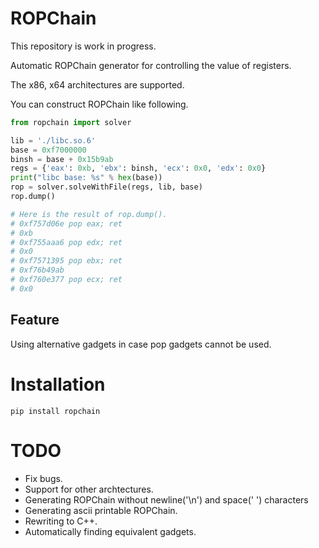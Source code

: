# ROPChain

This repository is work in progress.  

Automatic ROPChain generator for controlling the value of registers.  

The x86, x64 architectures are supported.

You can construct ROPChain like following.  
```python
from ropchain import solver

lib = './libc.so.6'
base = 0xf7000000
binsh = base + 0x15b9ab
regs = {'eax': 0xb, 'ebx': binsh, 'ecx': 0x0, 'edx': 0x0}
print("libc base: %s" % hex(base))
rop = solver.solveWithFile(regs, lib, base)
rop.dump()

# Here is the result of rop.dump().
# 0xf757d06e pop eax; ret
# 0xb
# 0xf755aaa6 pop edx; ret
# 0x0
# 0xf7571395 pop ebx; ret
# 0xf76b49ab
# 0xf760e377 pop ecx; ret
# 0x0
```

## Feature
Using alternative gadgets in case pop gadgets cannot be used.

# Installation

```
pip install ropchain
```

# TODO

* Fix bugs.
* Support for other archtectures.
* Generating ROPChain without newline('\n') and space(' ') characters
* Generating ascii printable ROPChain.
* Rewriting to C++.
* Automatically finding equivalent gadgets.
